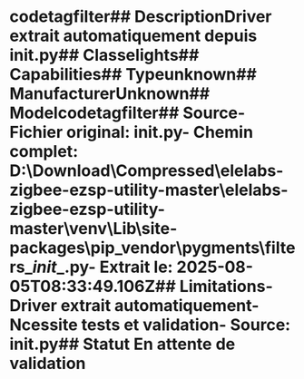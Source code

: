# codetagfilter##  DescriptionDriver extrait automatiquement depuis __init__.py##  Classelights##  Capabilities##  Typeunknown##  ManufacturerUnknown##  Modelcodetagfilter##  Source- **Fichier original**: __init__.py- **Chemin complet**: D:\Download\Compressed\elelabs-zigbee-ezsp-utility-master\elelabs-zigbee-ezsp-utility-master\venv\Lib\site-packages\pip\_vendor\pygments\filters\__init__.py- **Extrait le**: 2025-08-05T08:33:49.106Z##  Limitations- Driver extrait automatiquement- Ncessite tests et validation- Source: __init__.py##  Statut En attente de validation